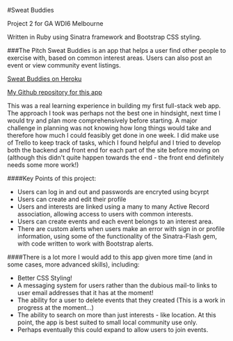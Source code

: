 
#Sweat Buddies

Project 2 for GA WDI6 Melbourne

Written in Ruby using Sinatra framework and Bootstrap CSS styling. 

###The Pitch
Sweat Buddies is an app that helps a user find other people to exercise with, based on common interest areas. Users can also post an event or view community event listings.

[Sweat Buddies on Heroku](https://sweatbuddies.herokuapp.com)

[My Github repository for this app](https://github.com/nakarielle/sweatbuddies)

This was a real learning experience in building my first full-stack web app. The approach I took was perhaps not the best one in hindsight, next time I would try and plan more comprehensively before starting. A major challenge in planning was not knowing how long things would take and therefore how much I could feasibly get done in one week. I did make use of Trello to keep track of tasks, which I found helpful and I tried to develop both the backend and front end for each part of the site before moving on (although this didn't quite happen towards the end - the front end definitely needs some more work!)

####Key Points of this project:
- Users can log in and out and passwords are encryted using bcyrpt
- Users can create and edit their profile
- Users and interests are linked using a many to many Active Record association, allowing access to users with common interests.
- Users can create events and each event belongs to an interest area.
- There are custom alerts when users make an error with sign in or profile information, using some of the functionality of the Sinatra-Flash gem, with code written to work with Bootstrap alerts.

####There is a lot more I would add to this app given more time (and in some cases, more advanced skills), including:
- Better CSS Styling! 
- A messaging system for users rather than the dubious mail-to links to user email addresses that it has at the moment!
- The ability for a user to delete events that they created (This is a work in progress at the moment...)
- The ability to search on more than just interests - like location. At this point, the app is best suited to small local community use only.
- Perhaps eventually this could expand to allow users to join events.





